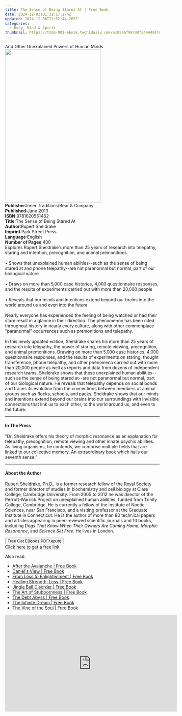 ```yaml
---
title: The Sense of Being Stared At | Free Book
date: 2024-12-03T01:32:17.274Z
updated: 2024-12-06T21:32:44.265Z
categories:
  - Body, Mind & Spirit
thumbnail: https://thmb-001-ebook.techidaily.com/e1854af98798fa4444047d3617a4089a72cc1ad02c4316f0544d41e4ea3cff5e.jpg
---
```

<main id="book-container">
  <div class="flex flex-col">
    <div class="book-brief flex-1 py-6 px-4 sm:p-6 md:py-10 md:px-8">
      <!-- brief-->
      <div class="book-brief-main">
        And Other Unexplained Powers of Human Minds
      </div>
    </div>
    <div
      class="book-meta-info flex-1 grid gap-4 col-start-1 col-end-3 row-start-1 sm:mb-6 sm:grid-cols-4 lg:gap-6 lg:col-start-2 lg:row-end-6 lg:row-span-6 lg:mb-0"
    >
      <div
        class="book-meta-info-left place-content-center mt-4 p-4 text-sm leading-6 col-start-2 col-span-2 dark:text-slate-400"
      >
        <img
          class="w-full h-500 object-cover rounded-lg sm:h-255 sm:col-span-2 lg:col-span-full"
          src="https://img-001-ebook.techidaily.com/8fead2ce02b1a35dcbc4f1c5cb024be5d202120276ab42246d1b59bef8d99084.jpg"
          alt=""
          width="312"
          height="500"
        />
      </div>
      <div
        class="book-meta-info-right mt-2 col-start-1 row-start-2 col-span-3 self-center"
      >
        <!-- meta data  -->
        <div class="flex flex-col px-4 md:px-8">
          <div class="flex-1">
            <strong>Publisher</strong>:<span class="px-2"
              >Inner Traditions/Bear &amp; Company</span
            >
          </div>
          <div class="flex-1">
            <strong>Published</strong>:<span class="px-2">June 2013</span>
          </div>
          <div class="flex-1">
            <strong>ISBN</strong>:<span class="px-2">9781620551462</span>
          </div>
          <div class="flex-1">
            <strong>Title</strong>:<span class="px-2"
              >The Sense of Being Stared At</span
            >
          </div>
          <div class="flex-1">
            <strong>Author</strong>:<span class="px-2">Rupert Sheldrake</span>
          </div>
          <div class="flex-1">
            <strong>Imprint</strong>:<span class="px-2">Park Street Press</span>
          </div>
          <div class="flex-1">
            <strong>Language</strong>:<span class="px-2">English</span>
          </div>
          <div class="flex-1">
            <strong>Number of Pages</strong>:<span class="px-2">400</span>
          </div>
        </div>
      </div>
    </div>
    <div class="book-description flex-1 py-6 px-4 sm:p-6 md:py-10 md:px-8">
      <div class="book-description-main">
        <div accordion-content="" id="description">
          Explores Rupert Sheldrake’s more than 25 years of research into
          telepathy, staring and intention, precognition, and animal
          premonitions <br />
          <br />• Shows that unexplained human abilities--such as the sense of
          being stared at and phone telepathy--are not paranormal but normal,
          part of our biological nature <br />
          <br />• Draws on more than 5,000 case histories, 4,000 questionnaire
          responses, and the results of experiments carried out with more than
          20,000 people <br />
          <br />• Reveals that our minds and intentions extend beyond our brains
          into the world around us and even into the future <br />
          <br />Nearly everyone has experienced the feeling of being watched or
          had their stare result in a glance in their direction. The phenomenon
          has been cited throughout history in nearly every culture, along with
          other commonplace “paranormal” occurrences such as premonitions and
          telepathy. <br />
          <br />In this newly updated edition, Sheldrake shares his more than 25
          years of research into telepathy, the power of staring, remote
          viewing, precognition, and animal premonitions. Drawing on more than
          5,000 case histories, 4,000 questionnaire responses, and the results
          of experiments on staring, thought transference, phone telepathy, and
          other phenomena carried out with more than 20,000 people as well as
          reports and data from dozens of independent research teams, Sheldrake
          shows that these unexplained human abilities--such as the sense of
          being stared at--are not paranormal but normal, part of our biological
          nature. He reveals that telepathy depends on social bonds and traces
          its evolution from the connections between members of animal groups
          such as flocks, schools, and packs. Sheldrake shows that our minds and
          intentions extend beyond our brains into our surroundings with
          invisible connections that link us to each other, to the world around
          us, and even to the future.
        </div>
        <div class="accordion-fader"></div>
      </div>
    </div>
    <div class="book-excerpts flex-1 py-6 px-4 sm:p-6 md:py-10 md:px-8">
      <!-- excerpts-->
      <div class="book-excerpts-main">
        <hr />
        <h4 class="placeholder placeholder-heading">
          <span>In The Press</span>
        </h4>
        <p>
          “Dr. Sheldrake offers his theory of morphic resonance as an
          explanation for telepathy, precognition, remote viewing and other
          innate psychic abilities. As living organisms, he contends, we
          comprise multiple fields that are linked to our collective memory. An
          extraordinary book which hails our seventh sense.”
        </p>
      </div>
    </div>
    <div class="book-about-author flex-1 py-6 px-4 sm:p-6 md:py-10 md:px-8">
      <!-- about author-->
      <div class="book-main-author-main">
        <hr />
        <h4 class="placeholder placeholder-heading">
          <span>About the Author</span>
        </h4>
        <p>
          Rupert Sheldrake, Ph.D., is a former research fellow of the Royal
          Society and former director of studies in biochemistry and cell
          biology at Clare College, Cambridge University. From 2005 to 2012 he
          was director of the Perrott-Warrick Project on unexplained human
          abilities, funded from Trinity College, Cambridge. He is currently a
          fellow of the Institute of Noetic Sciences, near San Francisco, and a
          visiting professor at the Graduate Institute in Connecticut. He is the
          author of more than 80 technical papers and articles appearing in
          peer-reviewed scientific journals and 10 books, including
          <i>Dogs That Know When Their Owners Are Coming Home</i>,
          <i>Morphic Resonance</i>, and <i>Science Set Free</i>. He lives in
          London.
        </p>
      </div>
    </div>
    <div class="book-free-get flex-1 py-6 px-4 sm:p-6 md:py-10 md:px-8">
      <button
        id="btn-free-get"
        class="bg-blue-500 hover:bg-blue-700 text-white font-bold py-2 px-4 rounded"
      >
        Free Get EBook (.PDF/.epub)
      </button>
      <div id="countdown-display" class="px-2 text-lg mt-2"></div>
      <a
        id="free-link"
        class="hidden bg-blue-500 hover:bg-blue-700 text-white font-bold py-2 px-4 rounded"
        href="https://www.ebooks.com/en-us/book/95783024/the-sense-of-being-stared-at/rupert-sheldrake/"
        target="_blank"
        >Click here to get a free link</a
      >
    </div>
    <script>
      let countdownTime = 0;
      let countdownInterval = null;
      document
        .getElementById('btn-free-get')
        .addEventListener('click', startCountdown);
      function startCountdown() {
        countdownTime = new Date().getTime() + 60000 * 3;
        countdownInterval = setInterval(updateCountdown, 1000);
        document.getElementById('btn-free-get').disabled = true;
        document
          .getElementById('btn-free-get')
          .classList.add('bg-gray-500', 'cursor-not-allowed');
      }
      function updateCountdown() {
        let currentTime = new Date().getTime();
        let timeLeft = countdownTime - currentTime;
        let secondsLeft = Math.floor(timeLeft / 1000);
        document.getElementById('countdown-display').innerHTML =
          `Remaining time: ${secondsLeft} seconds.`;
        if (secondsLeft <= 0) {
          clearInterval(countdownInterval);
          document.getElementById('btn-free-get').classList.add('hidden');
          document.getElementById('free-link').classList.remove('hidden');
          document.getElementById('countdown-display').innerHTML = '';
        }
      }
    </script>
  </div>
</main>

<ins class="adsbygoogle"
      style="display:block"
      data-ad-client="ca-pub-7571918770474297"
      data-ad-slot="8358498916"
      data-ad-format="auto"
      data-full-width-responsive="true"></ins>
    

<span class="atpl-alsoreadstyle">Also read:</span>
<div><ul>
<li><a href="https://novels-ebooks.techidaily.com/138597309-9781449720407-after-the-avalanche/"><u>After the Avalanche | Free Book</u></a></li>
<li><a href="https://novels-ebooks.techidaily.com/138597062-9781475904499-daniels-view/"><u>Daniel's View | Free Book</u></a></li>
<li><a href="https://novels-ebooks.techidaily.com/138597273-9781452534220-from-loss-to-enlightenment/"><u>From Loss to Enlightenment | Free Book</u></a></li>
<li><a href="https://novels-ebooks.techidaily.com/138597167-9781449733827-healing-strength-loss/"><u>Healing Strength: Loss | Free Book</u></a></li>
<li><a href="https://novels-ebooks.techidaily.com/138596982-9781452597812-jingle-bell-disorder/"><u>Jingle Bell Disorder | Free Book</u></a></li>
<li><a href="https://novels-ebooks.techidaily.com/138597128-9781449718992-the-art-of-stubbornness/"><u>The Art of Stubbornness | Free Book</u></a></li>
<li><a href="https://novels-ebooks.techidaily.com/138597477-9781452542553-the-debt-abyss/"><u>The Debt Abyss | Free Book</u></a></li>
<li><a href="https://novels-ebooks.techidaily.com/138597044-9781452539775-the-infinite-dream/"><u>The Infinite Dream | Free Book</u></a></li>
<li><a href="https://novels-ebooks.techidaily.com/138597452-9781452582870-the-vine-of-the-soul/"><u>The Vine of the Soul | Free Book</u></a></li>
</ul></div>

<!-- affiliate ads begin -->
<iframe width="560" height="315" src="https://www.youtube.com/embed/rdNq2Sp031s?si=3FcJa3dQLraUDHKv" title="YouTube video player" frameborder="0" allow="accelerometer; autoplay; clipboard-write; encrypted-media; gyroscope; picture-in-picture; web-share" referrerpolicy="strict-origin-when-cross-origin" allowfullscreen></iframe>
<!-- affiliate ads end -->

